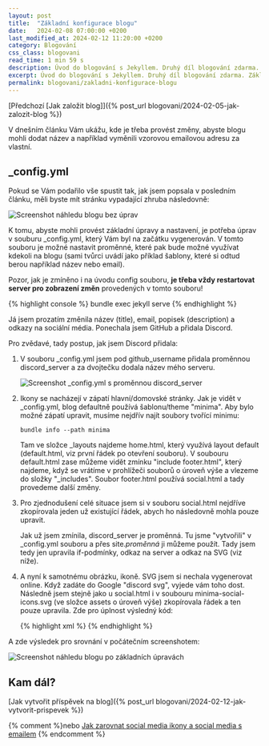 ```yaml
---
layout: post
title:  "Základní konfigurace blogu"
date:   2024-02-08 07:00:00 +0200
last_modified_at: 2024-02-12 11:20:00 +0200
category: Blogování
css_class: blogovani
read_time: 1 min 59 s
description: Úvod do blogování s Jekyllem. Druhý díl blogování zdarma. Základní konfigurace Jekyll blogu, seznámení se souborem _config.yml, nastavení názvu, popisu, kontaktních údajů.
excerpt: Úvod do blogování s Jekyllem. Druhý díl blogování zdarma. Základní konfigurace Jekyll blogu, seznámení se souborem _config.yml, nastavení názvu, popisu, kontaktních údajů.
permalink: blogovani/zakladni-konfigurace-blogu
---
```


[Předchozí [Jak založit blog]]({% post_url blogovani/2024-02-05-jak-zalozit-blog %})

V dnešním článku Vám ukážu, kde je třeba provést změny, abyste blogu mohli dodat název a například vyměnili vzorovou emailovou adresu za vlastní.

## _config.yml

Pokud se Vám podařilo vše spustit tak, jak jsem popsala v posledním článku, měli byste mít stránku vypadající zhruba následovně:

![Screenshot náhledu blogu bez úprav](/assets/images/blogovani/2024-02-08-zakladni-konfigurace-blogu/initial_look.JPG)

K tomu, abyste mohli provést základní úpravy a nastavení, je potřeba úprav v souburu _config.yml, který Vám byl na začátku vygenerován. V tomto souboru je možné nastavit proměnné, které pak bude možné využívat kdekoli na blogu (sami tvůrci uvádí jako příklad šablony, které si odtud berou například název nebo email).

Pozor, jak je zmíněno i na úvodu config souboru, **je třeba vždy restartovat server pro zobrazení změn** provedených v tomto souboru!

{% highlight console %}
bundle exec jekyll serve
{% endhighlight %}

Já jsem prozatím změnila název (title), email, popisek (description) a odkazy na sociální média. Ponechala jsem GitHub a přidala Discord.

Pro zvědavé, tady postup, jak jsem Discord přidala:

1. V souboru _config.yml jsem pod github_username přidala proměnnou discord_server a za dvojtečku dodala název mého serveru.

    ![Screenshot _config.yml s proměnnou discord_server](/assets/images/blogovani/2024-02-08-zakladni-konfigurace-blogu/config_discord.JPG)

2. Ikony se nacházejí v zápatí hlavní/domovské stránky. Jak je vidět v _config.yml, blog defaultně používá šablonu/theme "minima". Aby bylo možné zápatí upravit, musíme nejdřív najít soubory tvořící minimu:

    ```console
    bundle info --path minima
    ```

    Tam ve složce _layouts najdeme home.html, který využívá layout default (default.html, viz první řádek po otevření souboru). V soubouru default.html zase můžeme vidět zmínku "include footer.html", který najdeme, když se vrátíme v prohlížeči souborů o úroveň výše a vlezeme do složky "_includes". Soubor footer.html používá social.html a tady provedeme další změny.

3. Pro zjednodušení celé situace jsem si v souboru social.html nejdříve zkopírovala jeden už existující řádek, abych ho následovně mohla pouze upravit.

    Jak už jsem zmínila, discord_server je proměnná. Tu jsme "vytvořili" v _config.yml souboru a přes site.*proměnná* ji můžeme použít. Tady jsem tedy jen upravila if-podmínky, odkaz na server a odkaz na SVG (viz níže).

4. A nyní k samotnému obrázku, ikoně. SVG jsem si nechala vygenerovat online. Když zadáte do Google "discord svg", vyjede vám toho dost. Následně jsem stejně jako u social.html i v soubouru minima-social-icons.svg (ve složce assets o úroveň výše) zkopírovala řádek a ten pouze upravila. Zde pro úplnost výsledný kód:

    {% highlight xml %}
    <symbol id="discord" viewBox="0 -28.5 256 256" preserveAspectRatio="xMidYMid" fill-rule="evenodd" clip-rule="evenodd" stroke-linejoin="round" stroke-miterlimit="1.414"><path d="M216.856339,16.5966031 C200.285002,8.84328665 182.566144,3.2084988 164.041564,0 C161.766523,4.11318106 159.108624,9.64549908 157.276099,14.0464379 C137.583995,11.0849896 118.072967,11.0849896 98.7430163,14.0464379 C96.9108417,9.64549908 94.1925838,4.11318106 91.8971895,0 C73.3526068,3.2084988 55.6133949,8.86399117 39.0420583,16.6376612 C5.61752293,67.146514 -3.4433191,116.400813 1.08711069,164.955721 C23.2560196,181.510915 44.7403634,191.567697 65.8621325,198.148576 C71.0772151,190.971126 75.7283628,183.341335 79.7352139,175.300261 C72.104019,172.400575 64.7949724,168.822202 57.8887866,164.667963 C59.7209612,163.310589 61.5131304,161.891452 63.2445898,160.431257 C105.36741,180.133187 151.134928,180.133187 192.754523,160.431257 C194.506336,161.891452 196.298154,163.310589 198.110326,164.667963 C191.183787,168.842556 183.854737,172.420929 176.223542,175.320965 C180.230393,183.341335 184.861538,190.991831 190.096624,198.16893 C211.238746,191.588051 232.743023,181.531619 254.911949,164.955721 C260.227747,108.668201 245.831087,59.8662432 216.856339,16.5966031 Z M85.4738752,135.09489 C72.8290281,135.09489 62.4592217,123.290155 62.4592217,108.914901 C62.4592217,94.5396472 72.607595,82.7145587 85.4738752,82.7145587 C98.3405064,82.7145587 108.709962,94.5189427 108.488529,108.914901 C108.508531,123.290155 98.3405064,135.09489 85.4738752,135.09489 Z M170.525237,135.09489 C157.88039,135.09489 147.510584,123.290155 147.510584,108.914901 C147.510584,94.5396472 157.658606,82.7145587 170.525237,82.7145587 C183.391518,82.7145587 193.761324,94.5189427 193.539891,108.914901 C193.539891,123.290155 183.391518,135.09489 170.525237,135.09489 Z" fill-rule="nonzero" /></symbol>
    {% endhighlight %}

A zde výsledek pro srovnání v počátečním screenshotem:

![Screenshot náhledu blogu po základních úpravách](/assets/images/blogovani/2024-02-08-zakladni-konfigurace-blogu/look_after_config_changes.JPG)

## Kam dál?

[Jak vytvořit příspěvek na blog]({% post_url blogovani/2024-02-12-jak-vytvorit-prispevek %})

{% comment %}nebo [Jak zarovnat social media ikony a social media s emailem](TODO) {% endcomment %}
